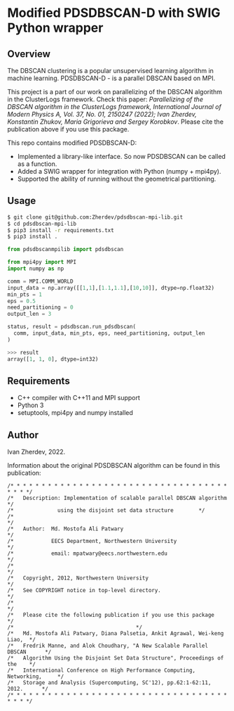 Modified PDSDBSCAN-D with SWIG Python wrapper
==============================================

Overview
--------

The DBSCAN clustering is a popular unsupervised learning algorithm in machine learning.
PDSDBSCAN-D - is a parallel DBSCAN based on MPI.

This project is a part of our work on parallelizing of the DBSCAN algorithm
in the ClusterLogs framework. Check this paper: *Parallelizing of the DBSCAN
algorithm in the ClusterLogs framework, International Journal of Modern Physics A,
Vol. 37, No. 01, 2150247 (2022); Ivan Zherdev, Konstantin Zhukov, Maria Grigorieva
and Sergey Korobkov*. Please cite the publication above if you use this package.

This repo contains modified PDSDBSCAN-D:
* Implemented a library-like interface. So now PDSDBSCAN can be called as a function.
* Added a SWIG wrapper for integration with Python (numpy + mpi4py).
* Supported the ability of running without the geometrical partitioning.

Usage
-----

```bash
$ git clone git@github.com:Zherdev/pdsdbscan-mpi-lib.git
$ cd pdsdbscan-mpi-lib
$ pip3 install -r requirements.txt
$ pip3 install .
```

```python
from pdsdbscanmpilib import pdsdbscan

from mpi4py import MPI
import numpy as np

comm = MPI.COMM_WORLD
input_data = np.array([[1,1],[1.1,1.1],[10,10]], dtype=np.float32)
min_pts = 1
eps = 0.5
need_partitioning = 0
output_len = 3

status, result = pdsdbscan.run_pdsdbscan(
  comm, input_data, min_pts, eps, need_partitioning, output_len
)
```
```python
>>> result
array([1, 1, 0], dtype=int32)
```

Requirements
------------
* C++ compiler with C++11 and MPI support
* Python 3
* setuptools, mpi4py and numpy installed

Author
------

Ivan Zherdev, 2022.

Information about the original PDSDBSCAN algorithm can be found in this publication:

```
/* * * * * * * * * * * * * * * * * * * * * * * * * * * * * * * * * * * * * * */
/*   Description: Implementation of scalable parallel DBSCAN algorithm       */
/*				using the disjoint set data structure        */
/*                                                                           */
/*   Author:  Md. Mostofa Ali Patwary                                        */
/*            EECS Department, Northwestern University                       */
/*            email: mpatwary@eecs.northwestern.edu                          */
/*                                                                           */
/*   Copyright, 2012, Northwestern University                                */
/*   See COPYRIGHT notice in top-level directory.                            */
/*                                                                           */
/*   Please cite the following publication if you use this package 	     */
/* 									     */
/*   Md. Mostofa Ali Patwary, Diana Palsetia, Ankit Agrawal, Wei-keng Liao,  */
/*   Fredrik Manne, and Alok Choudhary, "A New Scalable Parallel DBSCAN      */
/*   Algorithm Using the Disjoint Set Data Structure", Proceedings of the    */
/*   International Conference on High Performance Computing, Networking,     */
/*   Storage and Analysis (Supercomputing, SC'12), pp.62:1-62:11, 2012.	     */
/* * * * * * * * * * * * * * * * * * * * * * * * * * * * * * * * * * * * * * */
```
